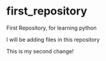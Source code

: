 # first_repository
First Repository, for learning python

I will be adding files in this repository

This is my second change!
